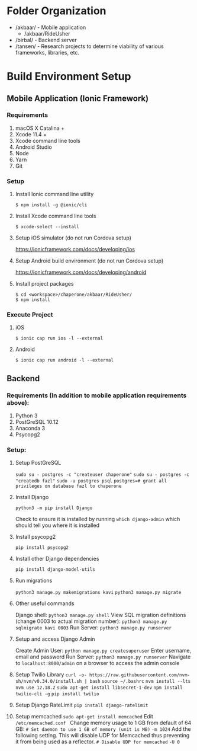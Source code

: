 # Folder Organization

- /akbaar/ - Mobile application
  - /akbaar/RideUsher
- /birbal/ - Backend server
- /tansen/ - Research projects to determine viability of various frameworks, libraries, etc.

# Build Environment Setup

## Mobile Application (Ionic Framework)

### Requirements
  1. macOS X Catalina +
  2. Xcode 11.4 +
  3. Xcode command line tools
  4. Android Studio
  5. Node
  6. Yarn
  7. Git

### Setup
  1. Install Ionic command line utility

      ```$ npm install -g @ionic/cli```
  2. Install Xcode command line tools

      ```$ xcode-select --install```
  3. Setup iOS simulator (do not run Cordova setup)

        https://ionicframework.com/docs/developing/ios

  4. Setup Android build environment (do not run Cordova setup)

        https://ionicframework.com/docs/developing/android

  5. Install project packages

      ```
      $ cd <workspace>/chaperone/akbaar/RideUsher/
      $ npm install
      ```


### Execute Project
  1. iOS

      ```$ ionic cap run ios -l --external```
  2. Android

      ```$ ionic cap run android -l --external```


## Backend

### Requirements (In addition to mobile application requirements above):
  1. Python 3
  2. PostGreSQL 10.12
  3. Anaconda 3
  4. Psycopg2

### Setup:
  1. Setup PostGreSQL

      ```sudo su - postgres -c "createuser chaperone"```
      ```sudo su - postgres -c "createdb fazl"```
      ```sudo -u postgres psql```
      ```postgres=# grant all privileges on database fazl to chaperone```

  2. Install Django

      ```python3 -m pip install Django```

      Check to ensure it is installed by running ```which django-admin``` which should tell you where it is installed

  3. Install psycopg2

      ```pip install psycopg2```

  4. Install other Django dependencies

      ```pip install django-model-utils```

  3. Run migrations

      ```python3 manage.py makemigrations kavi```
      ```python3 manage.py migrate```

  4. Other useful commands

      Django shell: ```python3 manage.py shell```
      View SQL migration definitions (change 0003 to actual migration number): ```python3 manage.py sqlmigrate kavi 0003```
      Run Server: ```python3 manage.py runserver```

  5. Setup and access Django Admin

      Create Admin User: ```python manage.py createsuperuser```
      Enter username, email and password
      Run Server: ```python3 manage.py runserver```
      Navigate to ```localhost:8000/admin``` on a browser to access the admin console

  6. Setup Twilio Library
      ```curl -o- https://raw.githubusercontent.com/nvm-sh/nvm/v0.34.0/install.sh | bash```
      ```source ~/.bashrc```
      ```nvm install --lts```
      ```nvm use 12.18.2```
      ```sudo apt-get install libsecret-1-dev```
      ```npm install twilio-cli -g```
      ```pip install twilio```

  7. Setup Django RateLimit
      ```pip install django-ratelimit```

  8. Setup memcached
      ```sudo apt-get install memcached```
      Edit ```/etc/memcached.conf ```
      Change memory usage to 1 GB from default of 64 GB:
      ```# Set daemon to use 1 GB of memory (unit is MB)```
      ```-m 1024```
      Add the following setting. This will disable UDP for Memcached thus preventing it from being used as a reflector.
      ```# Disable UDP for memcached```
      ```-U 0```
